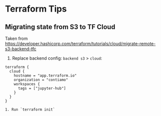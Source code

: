 # Terraform Tips

## Migrating state from S3 to TF Cloud

Taken from https://developer.hashicorp.com/terraform/tutorials/cloud/migrate-remote-s3-backend-tfc

1. Replace backend config: `backend s3` > `cloud`:
```hcl
terraform {
  cloud {
    hostname = "app.terraform.io"
    organization = "contiamo"
    workspaces {
      tags = ["jupyter-hub"]
    }
  }
}
```

	1. Run `terraform init`